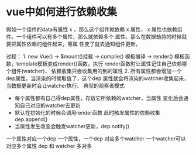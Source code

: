 
# vue中如何进行依赖收集
  
  假如一个组件的data有属性 x ，那么这个组件就依赖 x 属性，
  x 属性也依赖组件。一个组件可以有多个属性，那么就依赖多个
  属性。那么在数据劫持的时候就要把属性依赖的组件起来，等属
  性变了就去通知组件更新。

  过程：
    1. new Vue() -> $mount()挂载 -> complie() 模板编译 ->
       render() 模板函数，template模板变成render()函数，执行
       render函数时让属性记住自己依赖哪个组件(watcher)，
       依赖收集只会收集用的到的属性
    2. 所有属性都会增加一个dep属性，当渲染的时候取值了，这个dep
       属性就会将渲染的watcher收集起来，当数据更新时会让watcher执行。
       典型的观察者模式

  - 每个属性都有自己得dep属性，存放它所依赖的watcher，当属性
    变化后会通知自己对应的watcher去更新
  - 默认在初始化的时候会调用render函数 此时触发属性的依赖收集 dep.append()
  - 当属性发生改变会触发watcher更新，dep.notify()


  一个属性对应一个dep 
  一个属性，一个dep 对应多个watcher
  一个watcher可以对应多个属性
  dep 和 watcher 多对多